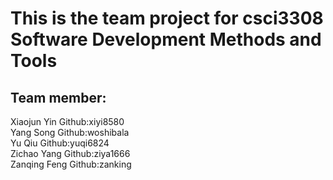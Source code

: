 # This is the team project for csci3308 Software Development Methods and Tools
## Team member:
Xiaojun Yin        Github:xiyi8580<br/>
Yang Song          Github:woshibala<br/>
Yu Qiu             Github:yuqi6824<br/>
Zichao Yang        Github:ziya1666<br/>
Zanqing Feng       Github:zanking<br/>

